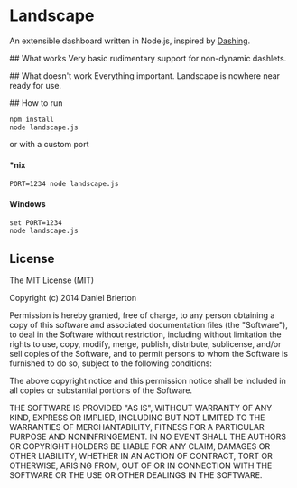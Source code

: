 # Landscape

An extensible dashboard written in Node.js, inspired by [Dashing](http://dashing.io).

## What works
Very basic rudimentary support for non-dynamic dashlets.

## What doesn't work
Everything important. Landscape is nowhere near ready for use.

## How to run

    npm install
    node landscape.js

or with a custom port

#### *nix

    PORT=1234 node landscape.js

#### Windows

    set PORT=1234
    node landscape.js

## License

The MIT License (MIT)

Copyright (c) 2014 Daniel Brierton

Permission is hereby granted, free of charge, to any person obtaining a copy of
this software and associated documentation files (the "Software"), to deal in
the Software without restriction, including without limitation the rights to
use, copy, modify, merge, publish, distribute, sublicense, and/or sell copies of
the Software, and to permit persons to whom the Software is furnished to do so,
subject to the following conditions:

The above copyright notice and this permission notice shall be included in all
copies or substantial portions of the Software.

THE SOFTWARE IS PROVIDED "AS IS", WITHOUT WARRANTY OF ANY KIND, EXPRESS OR
IMPLIED, INCLUDING BUT NOT LIMITED TO THE WARRANTIES OF MERCHANTABILITY, FITNESS
FOR A PARTICULAR PURPOSE AND NONINFRINGEMENT. IN NO EVENT SHALL THE AUTHORS OR
COPYRIGHT HOLDERS BE LIABLE FOR ANY CLAIM, DAMAGES OR OTHER LIABILITY, WHETHER
IN AN ACTION OF CONTRACT, TORT OR OTHERWISE, ARISING FROM, OUT OF OR IN
CONNECTION WITH THE SOFTWARE OR THE USE OR OTHER DEALINGS IN THE SOFTWARE.

